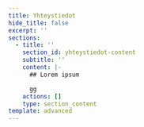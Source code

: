 ```yaml
---
title: Yhteystiedot
hide_title: false
excerpt: ''
sections:
  - title: ''
    section_id: yhteystiedot-content
    subtitle: ''
    content: |-
      ## Lorem ipsum

      gg
    actions: []
    type: section_content
template: advanced
---
```

